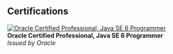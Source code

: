 ## Certifications

[![Oracle Certified Professional, Java SE 6 Programmer](https://images.credly.com/size/110x110/images/7ca07caf-13ee-49e0-87e3-0c0a2b0e00c4/Oracle_Certified_Professional_Java_SE_6_Programmer.png)](https://www.credly.com/badges/7ca07caf-13ee-49e0-87e3-0c0a2b0e00c4/public_url)  
**Oracle Certified Professional, Java SE 6 Programmer**  
*Issued by Oracle*
